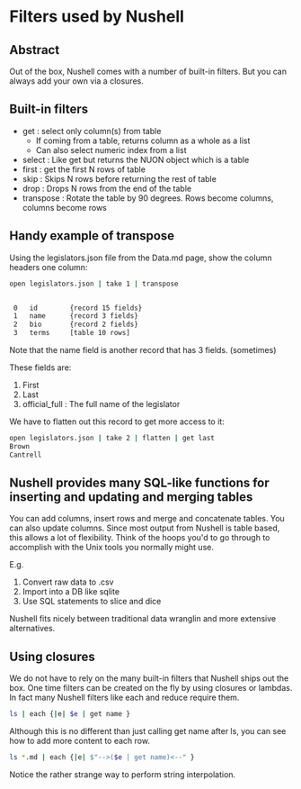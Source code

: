 # Filters used by Nushell

## Abstract

Out of the box, Nushell comes with a number of built-in filters. But you can
always add your own via a closures.

## Built-in filters

- get : select only column(s) from table
  * If coming from a table, returns column as a whole as a list
  * Can also select numeric index from a list
- select : Like get but returns the NUON object which is a table
- first : get the first N rows of table
- skip : Skips N rows before returning the rest of table
- drop : Drops N rows from the end of the table
- transpose : Rotate the table by 90 degrees. Rows become columns, columns become rows

## Handy example of transpose

Using the legislators.json file from the Data.md page, show the column headers
one  column:

```sh
open legislators.json | take 1 | transpose


 0   id        {record 15 fields} 
 1   name      {record 3 fields}  
 2   bio       {record 2 fields}  
 3   terms     [table 10 rows]    
```



Note that the name field is another record that has 3 fields. (sometimes)

These fields are:

1. First
2. Last
3. official_full : The full name of the legislator

We have to flatten out this record to get more access to it:

```sh
open legislators.json | take 2 | flatten | get last
Brown
Cantrell
```




## Nushell provides many SQL-like functions for inserting and updating and merging tables

You can add columns, insert rows and merge and concatenate tables.
You can also update columns.  Since most output from Nushell is table based,
this allows a lot of flexibility. Think of the hoops you'd to go through
to accomplish with the Unix tools you normally might use.

E.g.

1. Convert raw data to .csv
2. Import into a DB like sqlite
3. Use SQL statements to slice and dice

Nushell fits nicely between traditional data wranglin and more extensive
alternatives.


## Using closures

We do not have to rely on the many built-in filters that Nushell ships
out the box. One time filters can be created on the fly by using closures or
lambdas. In fact many Nushell filters like each and reduce require them.



```sh
ls | each {|e| $e | get name }
```

Although this is no different than just calling get name after ls, you can see
how to  add more content to  each row.

```sh
ls *.md | each {|e| $"-->($e | get name)<--" }
```


Notice the rather strange way to perform string interpolation.
